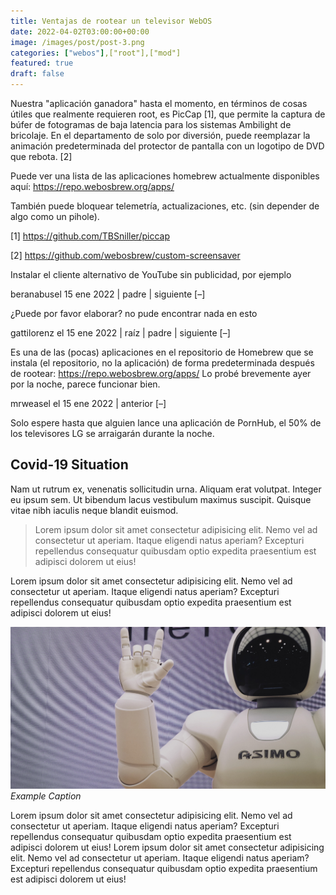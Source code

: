 ```yaml
---
title: Ventajas de rootear un televisor WebOS
date: 2022-04-02T03:00:00+00:00
image: /images/post/post-3.png
categories: ["webos"],["root"],["mod"]
featured: true
draft: false
---
```


Nuestra "aplicación ganadora" hasta el momento, en términos de cosas útiles que realmente requieren root, es PicCap [1], que permite la captura de búfer de fotogramas de baja latencia para los sistemas Ambilight de bricolaje.
En el departamento de solo por diversión, puede reemplazar la animación predeterminada del protector de pantalla con un logotipo de DVD que rebota. [2]

Puede ver una lista de las aplicaciones homebrew actualmente disponibles aquí: https://repo.webosbrew.org/apps/

También puede bloquear telemetría, actualizaciones, etc. (sin depender de algo como un pihole).

[1] https://github.com/TBSniller/piccap

[2] https://github.com/webosbrew/custom-screensaver

Instalar el cliente alternativo de YouTube sin publicidad, por ejemplo

	
beranabusel 15 ene 2022 | padre | siguiente [–]

¿Puede por favor elaborar? no pude encontrar nada en esto

	
gattilorenz el 15 ene 2022 | raíz | padre | siguiente [–]

Es una de las (pocas) aplicaciones en el repositorio de Homebrew que se instala (el repositorio, no la aplicación) de forma predeterminada después de rootear: https://repo.webosbrew.org/apps/
Lo probé brevemente ayer por la noche, parece funcionar bien.


	
mrweasel el 15 ene 2022 | anterior [–]

Solo espere hasta que alguien lance una aplicación de PornHub, el 50% de los televisores LG se arraigarán durante la noche.


## Covid-19 Situation

Nam ut rutrum ex, venenatis sollicitudin urna. Aliquam erat volutpat. Integer eu ipsum sem. Ut bibendum lacus vestibulum maximus suscipit. Quisque vitae nibh iaculis neque blandit euismod.

> Lorem ipsum dolor sit amet consectetur adipisicing elit. Nemo vel ad consectetur ut aperiam. Itaque eligendi natus aperiam? Excepturi repellendus consequatur quibusdam optio expedita praesentium est adipisci dolorem ut eius!

Lorem ipsum dolor sit amet consectetur adipisicing elit. Nemo vel ad consectetur ut aperiam. Itaque eligendi natus aperiam? Excepturi repellendus consequatur quibusdam optio expedita praesentium est adipisci dolorem ut eius!

![alter-text](/images/post/post-1.png)
*Example Caption*

Lorem ipsum dolor sit amet consectetur adipisicing elit. Nemo vel ad consectetur ut aperiam. Itaque eligendi natus aperiam? Excepturi repellendus consequatur quibusdam optio expedita praesentium est adipisci dolorem ut eius! Lorem ipsum dolor sit amet consectetur adipisicing elit. Nemo vel ad consectetur ut aperiam. Itaque eligendi natus aperiam? Excepturi repellendus consequatur quibusdam optio expedita praesentium est adipisci dolorem ut eius!
